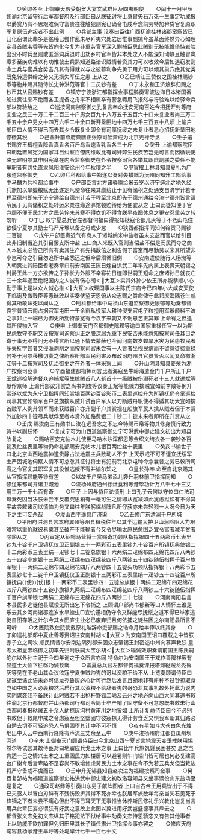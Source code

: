 <!-- { "loadSidebar": true } -->
　　○癸卯冬至  上御奉天殿受朝贺大宴文武群臣及四夷朝使
　　○闰十一月甲辰朔谕北京留守行后军都督府及行部臣曰从朕征讨将士身冒矢石万死一生事定功成报以爵赏乃有不思艰难保守富贵往往触犯刑宪已谪令屯戍今念前劳特加矜贷官复原职军复原伍逃叛者不出此例
　　○兵部主事  论奏曰臣往广西抚谕桂林诸郡蛮寇皆已归化窃谓此辈多是徭穜已尝作乱未尽歼夷穴处岩居惟事剽掠今虽革面终然异心如理定县首贼韦香等先皆向化今复为非重劳官军深入剿捕臣思此贼别无技能惟倚恃岩险出没不时兵至则散匿溪洞兵退时出劫乡村官军皆非本处之人不能深知动静且触冒岚瘴多至疾病难以有功惟彼土兵熟知道路谙识贼情若资其力可以收效今后如遇窃发则命土兵与官兵合势击凡其有得就以与之彼慕利争先勇于用力可以倾其巢穴绝其党类既免转运供给之劳又无损失军伍之患  上从之
　　○乙巳靖江王赞仪之国桂林赐钞币等物并赐其随侍长史钟洪范等官十二员钞有差
　　○丁未永和王济烺辞归赐之钞币其从官赐钞有差
　　○镇守宁波浙江都指挥佥事程鹏奏甯波边海日本诸国番船进贡往来不绝而各卫提备之舟率不相属卒有警急輙用飞报然与符验难以给驿命兵部以符验给之
　　○巡按河南监察御史孔复言奉命抚安河南百姓今招抚开封等府复业之民三十万二千二百三十户男女百九十八万五千五百六十口未复业者尚三万二千五十余户男女十四万六千二十余口新开垦田地十四万七千三百五十八顷  上谕户部臣曰人情不得已而去其乡令既复业即令有司厚抚绥之未复业者悉心招抚新垦田地停徵其税
　　○己酉升前燕府典膳正张原司酝萧成为北京光禄寺丞
　　○壬子遣书赐齐王榑檀香降香真香各百斤乌香速香乳香各三十斤
　　○癸丑  上谕都察院臣曰朝廷置风宪为国家耳目纠察百僚网维政比有司奸弊生民疾苦岂无可言而因循玩愒略无建明尔其申明宪章在内令监察御史在外令按察司官各举其职庶副朕之委任不能举职者有罚免直隶凤阳淮安徐州今年秋粮之半
　　○甲寅擢上林县知县夏礼为广东道监察御史
　　○乙卯兵科都给事中郑遂以奏对失措黜为沅州同知升工部给事中马麟为兵科都给事中
　　○户部臣言北方诸驿廪给米去岁以济宁迤北之地久经兵旅加以旱蝗粮赋无出遂定凡使命往来其廪给止于见有储积之处通支自济宁计若干程至德州即先于济宁通给自德州计若干程至北京即先于德州通给今济宁德州皆言请令民于见有储积之处转运米粟往缘途驿馆顿贮待给为便宜从之  上曰此徒知便于官岂顾不便于民北方之民劳悴未苏寒不得衣饥不得食朕早夜图休息之更安忍重劳之转勿听
　　○丁巳  敕宁夏总兵官左都督何福曰得报知鞑寇伦都儿灰等于不老山屯住欲侵宁夏尔其励士马严斥堠以备之毋或少怠
　　○狭西都指挥同知何铭贡马赐钞二百锭
　　○戊午户部臣奏近气有商人于诸城纳米中盐者虽未支盐而官以给引目此非旧制当追其引目罢支所中盐  上曰商人米既入官则当偿盐不偿是罔民而夺之商人本钱未必皆己所有有卖其生产有先捐数倍之利告假于富室而尽勤劳以米其所望非小岂可夺之引目勿追所中盐悉还之但今后须循旧例
　　○安南遣使随行人杨渤等入朝贡进其陪臣耆老奏章曰前安南国王陈日煃自洪武二年率先内属上表贡天朝锡之封爵王此一方亦欲传之子孙长为外服不幸寡祐日煃即世嗣王短命之庶诸孙日就丧亡三十余年遂至绝祀国内之人诚有伤心胡＜大互＞实其外孙少依王所亦能恭顺小心勤于事上是以众人诚心推＜大互＞权理国事以主陈氏宗庙今已四年小大咸安天使下临询及微贱臣等愚昧敢以实奏伏望天恩俯从众志赐之爵命俾守此邦庶海隅苍生咸得其所敢昧死以闻从之
　　○刑科都给事中马祯山东道监察御史康郁等劾奏都督袁宇昔镇云南占据官军屯田一千余亩私役军人耕种侵支官屯子粒擅用军器颜料不法之事非止一端已为御史所劾特蒙宽宥今袁宇来朝又不谢恩乞正其罪  上命宥之但追其所侵物入官
　　○庚申  上御奉天门召都御史陈瑛等谕曰国家重禄任官一以为斯民虑牧守不职又设按察司询察纠正之朕深居九重下民安否未能悉知按察司任耳目之寄于事无不得问无不得言所以通下情去蒙蔽也今闻河南数岁蝗旱水灾为民患牧民者多失抚字甚者又侵渔剥削之而按察司官未尝有一人言者坐视民病而不留意徒费重禄何补于用尔移檄切责之俾所察所部军民利害及布政司府州县官员贤否以闻又命檄浙江等十二按察司及抚治御史之在外者一体采察上闻
　　○升山阴县知县姜荣为湖广按察司佥事
　　○辛酉福建都指挥司言比者海寇至牛岭海遣金门千户所正千户王斌巡检解迪督众追捕斌等生擒贼首八人斩首十一级贼被伤溺死者十三人就遣斌等献俘京师  上谕兵部议升赏之尚书刘俊等议奏王斌等能戮力擒贼宜如前李敞等例升赏遂以斌为永宁卫指挥同知赏银百两钞百锭彩币二表里巡检升为所镇抚仍令掌巡检司事其赏如领军百户总旗擒从贼升试百户军人以刀断贼舟帆使不得遁其功大宜如擒首贼军人例升领军而未获贼百户亦升副千户其赏视在船旗军民人擒从贼者但于本赏外加钞四十锭弓兵献俘至者本赏外加路费银二十钞二十锭未来者即所在升赏从之
　　○壬戌  赐汝南王有勋书曰汝在远吾念之不忘今特赐币帛等物其修身慎行致力诗书以副朕怀
　　○复成宁可为山西道监察御史宁可洪武中御史建文初出为知县故复之
　　○赐哈密安克帖木儿使臣马哈木沙浑都思等金织文绮衣各一袭钞各百锭及纻丝表里等物仍命礼部赐安克帖木儿银百两纻丝十表里
　　○癸亥书谕世子曰北北京山西地震神道贵静占法地震主兵数动人不宁  上天示戒不可不谨宜抚绥军士严固城池伺察人情不可怠忽其征讨将士有犯前罚北京屯种今念曩昔之劳已敕所司宥之令官复其职军复其役惟逃叛不宥并谕尔知之
　　○皇长孙奉  命至自北京赐其从官指挥顾能等钞有差
　　○以故千户吴马弟添儿袭升羽林前卫指挥同知
　　○修辽东都司并诸卫城池
　　○浚杨州府通州徐灶食利等港毕功计万八千七十三丈用工万一千七百有奇
　　○甲子  上因与侍臣论慎刑  上曰孔子云何以守位曰仁法司每奏死囚当决朕未尝不反覆究思稍有一毫可生之情即从宽减如此犹虑狱讼有不得其平故尝敕诸司以慎恤为务又曰往年朕躬临战阵凡所俘获亦未尝轻戮一人况今日为天下之主可妄杀哉
　　○浚山西平遥县广济渠
　　○乙丑修广东清澜千户所城
　　○平阳府洪洞县言本府翼州等州县租税往年以其半运输太护卫山涧险阻人力艰难常以重价就彼易粟甚至破产不能输者今又令尽输太原民愈困乏宜令富者减半贫者除豁从之
　　○丙寅定从征哨马营将士赏赐奇功领队指挥银四十五两彩币七表里钞九十锭千户卫镇抚仪卫正副银三十一两彩币五表里钞九十锭百户所镇抚典使银二十二两彩币三表里绢一疋钞七十二锭总旗银十六两绢二疋绵布四疋绵花四斤八两钞五十四锭小旗银十三两绢二疋绵布四疋绵花四斤八两钞五十四锭随伍指挥千百户旗军银十一两绢二疋绵布四疋绵花四斤八两钞四十五锭头功领队指挥银十八两彩币五表里钞七十二锭千户卫镇抚仪卫正副银十三两彩币三表里绢一疋钞五十四锭百户所镇抚典(（使）)[仗]银十一两彩币二表里钞四十五锭总旗银十两绢二疋绵布四疋绵花四斤八两钞四十五锭小旗银九两绢二疋绵布四疋绵花四斤八两钞三十六锭随伍指挥千百户旗军银七两绢二疋绵布三疋绵花四斤八两钞二十七锭
　　○河南南阳县言本县民多逃徙他县赋役无所出乞下令捕之  上顾谓户部尚书郁新等曰人情怀土谁是乐去其乡河南诸郡连岁水旱蝗虫□宜饥馑相仍守令又鲜能尽抚绥之道不得已举家逃徙自图存活之计尔今其乡田庐生业必已废弃归且何依捕之徒益困之尔南阳县所言不可听
　　○太医院致仕院使戴原礼陛辞命吏部赐之诰命月给半俸以终其身
　　○丁卯遣礼部郎中夏止善等赍诏往安南封胡＜大互＞为安南国王诏曰覆载之中皆朕赤子立之司牧  顺民情昔尔安南边隅列郡宋因众志肇锡王封密迩中州向慕声教朕  皇考太祖皇帝临御之初率先归附朕嗣大宝尔胡＜大互＞输诚效职奏谓前国王陈氏嗣绝尔以外孙主祀于今四年询之于众所言亦同  特命尔为安南国王于戏作善降祥厥有显道士大恤下往罄乃诚钦哉
　　○甯夏总兵官左都督何福奏课报塔滩鞑贼龙秃鲁灰等见在不老山其众议欲寇宁夏惟贼帅嵬的哥以资粮不给不从  上览奏顾谓侍臣曰胡寇至谲此语未必可信龙秃鲁灰必心计可行然后发言且胡地非有耕种不过钞掠取食岂如中国之人必裹粮然后启行其以资粮不给辞者嵬的哥恐泄其事机故外托此为说内实阴谋袭我不备朕计此时贼若不出枪杆野狐二岭及云州之地必向山西大同其速书敕往谕北京行都督府并山西都司行都司令简士卒严哨了固守备不可怠忽既书敕未行山西都司奏报鞑贼五十余人劫掠灰沟村黄甫川之地皆如  上所计复命侍臣曰今不必别书敕但于敕尾申戒之令虑寇至但坚壁固守彼寇掠无得计劳食乏又惧我军断其归路必自遁去切不可轻追恐人马俱困堕其计中不可不慎
　　○夜有星如斗大苍白色光烛地出中天云中西南行隆隆有声流三丈余至云中
　　○庚午浚扬州府江都县瓜州坝河道
　　○辛未  上御奉天门顾谓侍臣曰今北京山西宁夏皆言地震天变垂戒朕用惕然尔等试言其故侍臣对曰地震应兵戈土木之事  上曰比年兵旅饥馑民困甚矣  息之岂肯适一己之情兴土木之工重困民力如楼居可以避暑则午门端门皆可居也何必复建高台广榭今后宫卑隘不足容尚不敢增修虑劳民力土木之事在今不为若云兵戈但当敕边将严守备戒不虞而已
　　○壬申升无锡县知县赵次进为福建按察司佥事
　　○癸酉复邹祐为福建道监察御史祐洪武中御史建文初改洛容知县又坐事谪役山东盐场至是复之
　　○通政司赵彝等引奏山东男子献阵图者  上曰自古帝王用兵皆出于不得已夫驱人以冒白刃鲜有不残伤毁折其得不死亦幸也朕居军旅数年每亲当矢石见死于锋镝之下者未尝不痛心但出不得已耳天下无事惟当休养斯民修礼乐兴教化岂复当言用兵此辈狂妄必谓朕有好武之意故上此图以冀进用好武岂盛德事其斥去之
　　○都督张文杰免初文杰纵其子铭犯法下狱给事中劾奏文杰恃恩骄恣又有告其他事者  上以勋戚不欲加罪但免归田里其长子镇任肃州卫指挥佥事亦罢之
　　○修应天府句容县杨家港王旱圩等处堤岸计七千一百七十文
